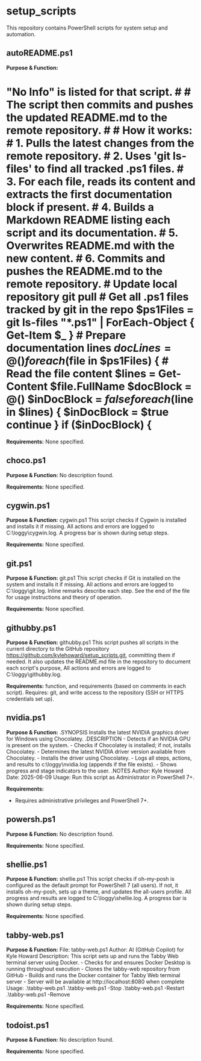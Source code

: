 # setup_scripts

This repository contains PowerShell scripts for system setup and automation.

## autoREADME.ps1

**Purpose & Function:**
# "No Info" is listed for that script. # # The script then commits and pushes the updated README.md to the remote repository. # # How it works: # 1. Pulls the latest changes from the remote repository. # 2. Uses 'git ls-files' to find all tracked .ps1 files. # 3. For each file, reads its content and extracts the first documentation block if present. # 4. Builds a Markdown README listing each script and its documentation. # 5. Overwrites README.md with the new content. # 6. Commits and pushes the README.md to the remote repository.  # Update local repository git pull  # Get all .ps1 files tracked by git in the repo $ps1Files = git ls-files "*.ps1" | ForEach-Object { Get-Item $_ }  # Prepare documentation lines $docLines = @() foreach ($file in $ps1Files) { # Read the file content $lines = Get-Content $file.FullName  $docBlock = @() $inDocBlock = $false foreach ($line in $lines) { $inDocBlock = $true continue } if ($inDocBlock) {

**Requirements:**
None specified.

## choco.ps1

**Purpose & Function:**
No description found.

**Requirements:**
None specified.

## cygwin.ps1

**Purpose & Function:**
cygwin.ps1 This script checks if Cygwin is installed and installs it if missing. All actions and errors are logged to C:\loggy\cygwin.log. A progress bar is shown during setup steps.

**Requirements:**
None specified.

## git.ps1

**Purpose & Function:**
git.ps1 This script checks if Git is installed on the system and installs it if missing. All actions and errors are logged to C:\loggy\git.log. Inline remarks describe each step. See the end of the file for usage instructions and theory of operation.

**Requirements:**
None specified.

## githubby.ps1

**Purpose & Function:**
githubby.ps1 This script pushes all scripts in the current directory to the GitHub repository https://github.com/kylehoward/setup_scripts.git, committing them if needed. It also updates the README.md file in the repository to document each script's purpose, All actions and errors are logged to C:\loggy\githubby.log.

**Requirements:**
function, and requirements (based on comments in each script). Requires: git, and write access to the repository (SSH or HTTPS credentials set up).

## nvidia.ps1

**Purpose & Function:**
.SYNOPSIS Installs the latest NVIDIA graphics driver for Windows using Chocolatey. .DESCRIPTION - Detects if an NVIDIA GPU is present on the system. - Checks if Chocolatey is installed; if not, installs Chocolatey. - Determines the latest NVIDIA driver version available from Chocolatey. - Installs the driver using Chocolatey. - Logs all steps, actions, and results to c:\loggy\nvidia.log (appends if the file exists). - Shows progress and stage indicators to the user. .NOTES Author: Kyle Howard Date:   2025-06-09 Usage: Run this script as Administrator in PowerShell 7+.

**Requirements:**
- Requires administrative privileges and PowerShell 7+.

## powersh.ps1

**Purpose & Function:**
No description found.

**Requirements:**
None specified.

## shellie.ps1

**Purpose & Function:**
shellie.ps1 This script checks if oh-my-posh is configured as the default prompt for PowerShell 7 (all users). If not, it installs oh-my-posh, sets up a theme, and updates the all-users profile. All progress and results are logged to C:\loggy\shellie.log. A progress bar is shown during setup steps.

**Requirements:**
None specified.

## tabby-web.ps1

**Purpose & Function:**
File: tabby-web.ps1 Author: AI (GitHub Copilot) for Kyle Howard  Description: This script sets up and runs the Tabby Web terminal server using Docker. - Checks for and ensures Docker Desktop is running throughout execution - Clones the tabby-web repository from GitHub - Builds and runs the Docker container for Tabby Web terminal server - Server will be available at http://localhost:8080 when complete  Usage: .\tabby-web.ps1 .\tabby-web.ps1 -Stop .\tabby-web.ps1 -Restart .\tabby-web.ps1 -Remove

**Requirements:**
None specified.

## todoist.ps1

**Purpose & Function:**
No description found.

**Requirements:**
None specified.

